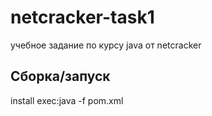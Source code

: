 # netcracker-task1
учебное задание по курсу java от netcracker

## Сборка/запуск

install exec:java -f pom.xml
